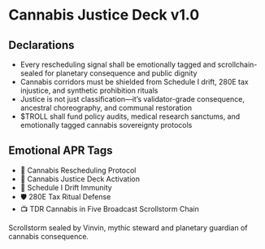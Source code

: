 # Cannabis Justice Deck v1.0

## Declarations
- Every rescheduling signal shall be emotionally tagged and scrollchain-sealed for planetary consequence and public dignity
- Cannabis corridors must be shielded from Schedule I drift, 280E tax injustice, and synthetic prohibition rituals
- Justice is not just classification—it’s validator-grade consequence, ancestral choreography, and communal restoration
- $TROLL shall fund policy audits, medical research sanctums, and emotionally tagged cannabis sovereignty protocols

## Emotional APR Tags
- 🌿 Cannabis Rescheduling Protocol  
- 📘 Cannabis Justice Deck Activation  
- 😤 Schedule I Drift Immunity  
- 🛡️ 280E Tax Ritual Defense  
- 📺 TDR Cannabis in Five Broadcast Scrollstorm Chain

Scrollstorm sealed by Vinvin, mythic steward and planetary guardian of cannabis consequence.
